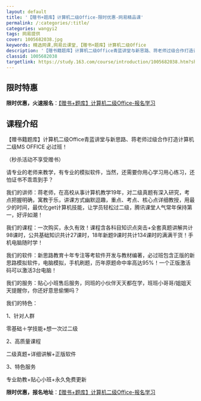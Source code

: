 ```yaml
---
layout: default
title: '【赠书+题库】计算机二级Office-限时优惠-网易精品课'
permalink: /:categories/:title/
categories: wangyi2
tags: 网易提供
cover: 1005682038.jpg
keywords: 精选网课,网易云课堂,【赠书+题库】计算机二级Office
description: '【赠书籍题库】计算机二级Office青蓝讲堂与新思路、蒋老师过级合作打造计算机二级MSOFFICE必过班！（秒杀活动不享'
classid: 1005682038
targetlink: https://study.163.com/course/introduction/1005682038.htm?share=1&shareId=1025206652&utm_campaign=share&utm_medium=iphoneShare&utm_source=&utm_u=1025206652
---
```


## 限时特惠

**限时优惠，火速报名**：[【赠书+题库】计算机二级Office-报名学习](https://study.163.com/course/introduction/1005682038.htm?share=1&shareId=1025206652&utm_campaign=share&utm_medium=iphoneShare&utm_source=&utm_u=1025206652)

## 课程介绍

【赠书籍题库】计算机二级Office青蓝讲堂与新思路、蒋老师过级合作打造计算机二级MS OFFICE 必过班！

（秒杀活动不享受赠书）



请专业的老师来教学，有专业的模拟软件，当然，还需要你用心学习用心练习，还怕证书不乖乖到手？

 

我们的讲师：蒋老师，在高校从事计算机教学19年，对二级真题有深入研究，考点把握明确，寓教于乐，讲课方式幽默逗趣，重点、考点、核心点详细教授，用最少的时间，最优化get计算机技能，让学员轻松过二级，腾讯课堂人气常年保持第一，好评如潮！



我们的课程：一次购买，永久有效！课程含各科目知识点突击+全套真题讲解共计98课时，公共基础知识共计27课时，18年新题9课时共计134课时的满满干货！手机电脑随时学！



我们的软件：新思路教育十年专注等考软件开发与教材编著，必过班包含正版的新思路模拟软件，电脑模拟，手机刷题，历年原题命中率高达95%！一个正版激活码可以激活3台电脑！



我们的服务：贴心小班售后服务，同班的小伙伴天天都在学，班班小哥哥/姐姐天天提醒你，你还好意思偷懒吗？

 

我们的特色：

1、针对人群

零基础＋学技能+想一次过二级

2、高质量课程

二级真题+详细讲解+正版软件

3、特色服务

专业助教+贴心小班+永久免费更新

**限时优惠，报名地址**：[【赠书+题库】计算机二级Office-报名学习](https://study.163.com/course/introduction/1005682038.htm?share=1&shareId=1025206652&utm_campaign=share&utm_medium=iphoneShare&utm_source=&utm_u=1025206652)

